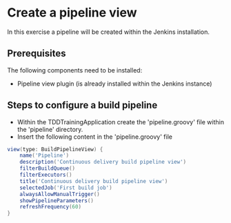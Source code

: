 # Create a pipeline view

In this exercise a pipeline will be created within the Jenkins installation.

## Prerequisites

The following components need to be installed:

- Pipeline view plugin (is already installed within the Jenkins instance)

## Steps to configure a build pipeline

- Within the TDDTrainingApplication create the 'pipeline.groovy' file within the 'pipeline' directory.
- Insert the following content in the 'pipeline.groovy' file
```groovy
view(type: BuildPipelineView) {
    name('Pipeline')
    description('Continuous delivery build pipeline view')
    filterBuildQueue()
    filterExecutors()
    title('Continuous delivery build pipeline view')
    selectedJob('First build job')
    alwaysAllowManualTrigger()
    showPipelineParameters()
    refreshFrequency(60)
}
```
